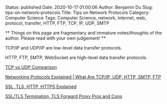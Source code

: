Status: published
Date: 2020-10-17 01:00:06
Author: Benjamin Du
Slug: tips-on-network-protocols
Title: Tips on Network Protocols
Category: Computer Science
Tags: Computer Science, network, internet, web, protocol, transfer, HTTP, FTP, TCP, IP, UDP, SMTP

**
Things on this page are fragmentary and immature notes/thoughts of the author.
Please read with your own judgement!
**


TCP/IP and UDP/IP are low-level data transfer protocols. 

HTTP, FTP, SMTP, WebSocket are high-level data transfer protocols.


[TCP vs UDP Comparison](https://www.youtube.com/watch?v=uwoD5YsGACg)

[Networking Protocols Explained | What Are TCP/IP, UDP, HTTP, SMTP, FTP](https://www.youtube.com/watch?v=g_kNTa9y6Is)

[SSL, TLS, HTTP, HTTPS Explained](https://www.youtube.com/watch?v=hExRDVZHhig)

[SSL/TLS Termination, TLS Forward Proxy Pros and Cons](https://www.youtube.com/watch?v=H0bkLsUe3no)

